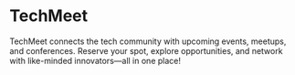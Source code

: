 # TechMeet
TechMeet connects the tech community with upcoming events, meetups, and conferences. Reserve your spot, explore opportunities, and network with like-minded innovators—all in one place!
